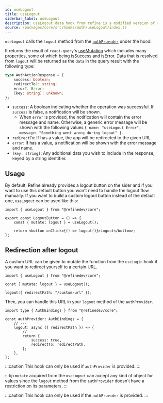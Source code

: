 ```yaml
---
id: useLogout
title: useLogout
siderbar_label: useLogout
description: useLogout data hook from refine is a modified version of react-query's useMutation for unauthentication.
source: /packages/core/src/hooks/auth/useLogout/index.ts
---
```


`useLogout` calls the `logout` method from the [`authProvider`](/api-reference/core/providers/auth-provider.md) under the hood.

It returns the result of `react-query`'s [useMutation](https://react-query.tanstack.com/reference/useMutation) which includes many properties, some of which being isSuccess and isError.
Data that is resolved from `logout` will be returned as the `data` in the query result with the following type:

```ts
type AuthActionResponse = {
    success: boolean;
    redirectTo?: string;
    error?: Error;
    [key: string]: unknown;
};
```

-   `success`: A boolean indicating whether the operation was successful. If `success` is false, a notification will be shown.
    -   When `error` is provided, the notification will contain the error message and name. Otherwise, a generic error message will be shown with the following values `{ name: "useLogout Error", message: "Something went wrong during logout" }`.
-   `redirectTo`: If has a value, the app will be redirected to the given URL.
-   `error`: If has a value, a notification will be shown with the error message and name.
-   `[key: string]`: Any additional data you wish to include in the response, keyed by a string identifier.

## Usage

By default, Refine already provides a logout button on the sider and if you want to use this default button you won't need to handle the logout flow manually.
If you want to build a custom logout button instead of the default one, `useLogout` can be used like this:

```tsx title="components/customLogoutButton"
import { useLogout } from "@refinedev/core";

export const LogoutButton = () => {
    const { mutate: logout } = useLogout();

    return <button onClick={() => logout()}>Logout</button>;
};
```

## Redirection after logout

A custom URL can be given to mutate the function from the `useLogin` hook if you want to redirect yourself to a certain URL.

```tsx
import { useLogout } from "@refinedev/core";

const { mutate: logout } = useLogout();

logout({ redirectPath: "/custom-url" });
```

Then, you can handle this URL in your `logout` method of the `authProvider`.

```tsx
import type { AuthBindings } from "@refinedev/core";

const authProvider: AuthBindings = {
    // ---
    logout: async ({ redirectPath }) => {
        // ---
        return {
            success: true,
            redirectTo: redirectPath,
        };
    },
};
```

:::caution
This hook can only be used if `authProvider` is provided.
:::

:::tip
`mutate` acquired from the `useLogout` can accept any kind of object for values since the `logout` method from the `authProvider` doesn't have a restriction on its parameters.
:::

:::caution
This hook can only be used if the `authProvider` is provided.
:::
